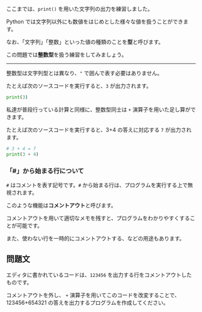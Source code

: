ここまでは、`print()` を用いた文字列の出力を練習しました。

Python では文字列以外にも数値をはじめとした様々な値を扱うことができます。

なお、「文字列」「整数」といった値の種類のことを**型**と呼びます。

この問題では**整数型**を扱う練習をしてみましょう。

---

整数型は文字列型とは異なり、`"` で囲んで表す必要はありません。

たとえば次のソースコードを実行すると、`3` が出力されます。

```python
print(3)
```

私達が普段行っている計算と同様に、整数型同士は `+` 演算子を用いた足し算ができます。

たとえば次のソースコードを実行すると、3+4 の答えに対応する `7` が出力されます。

```python
# 3 + 4 = 7
print(3 + 4)
```

### 「#」から始まる行について

`#` はコメントを表す記号です。`#` から始まる行は、プログラムを実行する上で無視されます。

このような機能は**コメントアウト**と呼びます。

コメントアウトを用いて適切なメモを残すと、プログラムをわかりやすくすることが可能です。

また、使わない行を一時的にコメントアウトする、などの用途もあります。

## 問題文

エディタに書かれているコードは、`123456` を出力する行をコメントアウトしたものです。

コメントアウトを外し、 `+` 演算子を用いてこのコードを改変することで、 123456+654321 の答えを出力するプログラムを作成してください。
